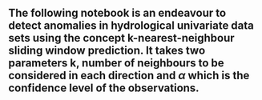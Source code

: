 ## The following notebook is an endeavour to detect anomalies in hydrological univariate data sets using the concept k-nearest-neighbour sliding window prediction. It takes two parameters k, number of neighbours to be considered in each direction and $\alpha$ which is the confidence level of the observations.
